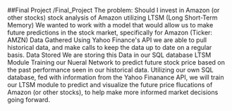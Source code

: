 ##Final Project
/Final_Project
The problem: Should I invest in Amazon (or other stocks)
stock analysis of Amazon utilizing LTSM (Long Short-Term Memory)
We wanted to work with a model that would allow us to make future predictions in the stock market, specifically for Amazon (Ticker: AMZN)
Data Gathered
Using Yahoo Finance's API we are able to pull historical data, and make calls to keep the data up to date on a regular basis.
Data Stored
We are storing this Data in our SQL database
LTSM Module
Training our Nueral Network to predict future stock price based on the past performance seen in our historical data. Utilizing our own SQL database, fed with information from the Yahoo Finanance API, we will train our LTSM module to predict and visualize the future price flucations of Amazon (or other stocks), to help make more informed market decisions going forward.

